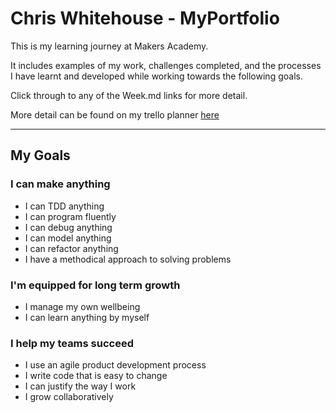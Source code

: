 # Chris Whitehouse - MyPortfolio
This is my learning journey at Makers Academy.

It includes examples of my work, challenges completed, and the processes I have learnt and developed while working towards the following goals.

Click through to any of the Week.md links for more detail.

More detail can be found on my trello planner [here](https://trello.com/b/6YJQIzjQ/makers-progress)

---

## My Goals
### I can make anything
* I can TDD anything
* I can program fluently
* I can debug anything
* I can model anything
* I can refactor anything
* I have a methodical approach to solving problems

### I'm equipped for long term growth
* I manage my own wellbeing
* I can learn anything by myself

### I help my teams succeed
* I use an agile product development process
* I write code that is easy to change
* I can justify the way I work
* I grow collaboratively

